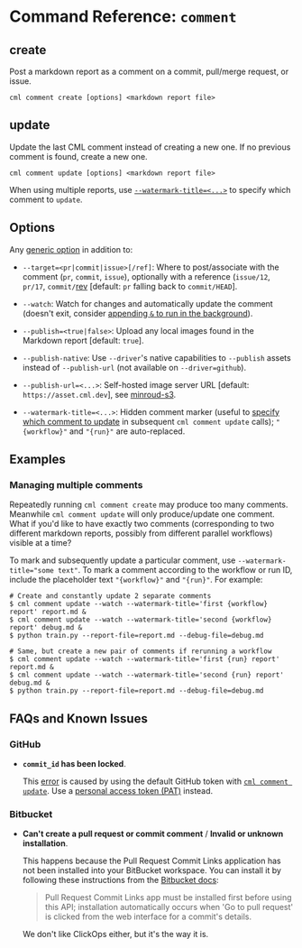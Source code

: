 # Command Reference: `comment`

## create

Post a markdown report as a comment on a commit, pull/merge request, or issue.

```usage
cml comment create [options] <markdown report file>
```

## update

Update the last CML comment instead of creating a new one. If no previous
comment is found, create a new one.

```usage
cml comment update [options] <markdown report file>
```

<admon type="tip">

When using multiple reports, use
[`--watermark-title=<...>`](#managing-multiple-comments) to specify which
comment to `update`.

</admon>

## Options

Any [generic option](/doc/ref) in addition to:

- `--target=<pr|commit|issue>[/ref]`: Where to post/associate with the comment
  (`pr`, `commit`, `issue`), optionally with a reference (`issue/12`, `pr/17`,
  `commit/`[rev](https://git-scm.com/docs/gitrevisions) [default: `pr` falling
  back to `commit/HEAD`].

- `--watch`: Watch for changes and automatically update the comment (doesn't
  exit, consider
  [appending `&` to run in the background](<https://en.wikipedia.org/wiki/Job_control_(Unix)#Implementation>)).

- `--publish=<true|false>`: Upload any local images found in the Markdown report
  [default: `true`].

- `--publish-native`: Use `--driver`'s native capabilities to `--publish` assets
  instead of `--publish-url` (not available on `--driver=github`).

- `--publish-url=<...>`: Self-hosted image server URL [default:
  `https://asset.cml.dev`], see
  [minroud-s3](https://github.com/iterative/minroud-s3).

- `--watermark-title=<...>`: Hidden comment marker (useful to
  [specify which comment to update](#managing-multiple-comments) in subsequent
  `cml comment update` calls); `"{workflow}"` and `"{run}"` are auto-replaced.

## Examples

### Managing multiple comments

Repeatedly running `cml comment create` may produce too many comments. Meanwhile
`cml comment update` will only produce/update one comment. What if you'd like to
have exactly two comments (corresponding to two different markdown reports,
possibly from different parallel workflows) visible at a time?

To mark and subsequently update a particular comment, use
`--watermark-title="some text"`. To mark a comment according to the workflow or
run ID, include the placeholder text `"{workflow}"` and `"{run}"`. For example:

```cli
# Create and constantly update 2 separate comments
$ cml comment update --watch --watermark-title='first {workflow} report' report.md &
$ cml comment update --watch --watermark-title='second {workflow} report' debug.md &
$ python train.py --report-file=report.md --debug-file=debug.md

# Same, but create a new pair of comments if rerunning a workflow
$ cml comment update --watch --watermark-title='first {run} report' report.md &
$ cml comment update --watch --watermark-title='second {run} report' debug.md &
$ python train.py --report-file=report.md --debug-file=debug.md
```

## FAQs and Known Issues

### GitHub

- **`commit_id` has been locked**.

  This
  [error](https://github.community/t/comment-api-does-not-describe-commit-id-has-been-locked/159853/2)
  is caused by using the default GitHub token with
  [`cml comment update`](#update). Use a
  [personal access token (PAT)](/doc/self-hosted-runners?tab=GitHub#personal-access-token)
  instead.

### Bitbucket

- **Can't create a pull request or commit comment** / **Invalid or unknown
  installation**.

  This happens because the Pull Request Commit Links application has not been
  installed into your BitBucket workspace. You can install it by following these
  instructions from the [Bitbucket docs][bb-docs-install-pr-links]:

  > Pull Request Commit Links app must be installed first before using this API;
  > installation automatically occurs when 'Go to pull request' is clicked from
  > the web interface for a commit's details.

  We don't like ClickOps either, but it's the way it is.

[bb-docs-install-pr-links]:
  https://developer.atlassian.com/cloud/bitbucket/rest/api-group-pullrequests#api-repositories-workspace-repo-slug-commit-commit-pullrequests-get
